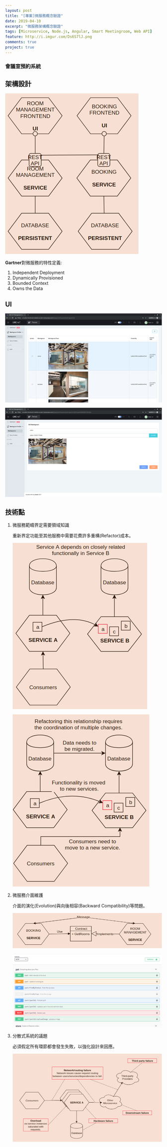 ```yaml
---
layout: post
title: "[專案]微服務概念驗證"
date: 2019-04-10
excerpt: "微服務架構概念驗證"
tags: [Microservice, Node.js, Angular, Smart Meetingroom, Web API]
feature: http://i.imgur.com/Ds6S7lJ.png
comments: true
project: true
---
```


### 會議室預約系統

## 架構設計

![Microservice](https://github.com/kisekitw/kisekitw.github.io/blob/master/assets/img/1080410/microservice.png?raw=true)  

**Gartner**對微服務的特性定義:   
1. Independent Deployment 
2. Dynamically Provisioned 
3. Bounded Context
4. Owns the Data 

## UI  

![Room List](https://github.com/kisekitw/kisekitw.github.io/blob/master/assets/img/1080410/maintainFrontend.png?raw=true)  

![Room Edit](https://github.com/kisekitw/kisekitw.github.io/blob/master/assets/img/1080410/maintainFrontend2.png?raw=true)  

## 技術點  
1. 微服務範疇界定需要領域知識  

    重新界定功能至其他服務中需要花費許多重構(Refactor)成本。

    ![domain knowledge 1](https://github.com/kisekitw/kisekitw.github.io/blob/master/assets/img/1080410/domain1.png?raw=true)  

    ![domain knowledge 2](https://github.com/kisekitw/kisekitw.github.io/blob/master/assets/img/1080410/domain2.png?raw=true)  

2. 微服務介面維護  

    介面的演化(Evolution)與向後相容(Backward Compatibility)等問題。   

    ![contract](https://github.com/kisekitw/kisekitw.github.io/blob/master/assets/img/1080410/contract.png?raw=true)  

    ![contract](https://github.com/kisekitw/kisekitw.github.io/blob/master/assets/img/1080410/Swagger_UI.png?raw=true)  

3. 分散式系統的議題  

    必須假定所有環節都會發生失敗，以強化設計來因應。  

    ![distributed Problem](https://github.com/kisekitw/kisekitw.github.io/blob/master/assets/img/1080410/distributedProblem.png?raw=true)  
